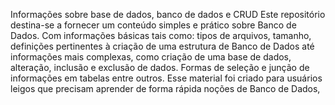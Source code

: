 Informações sobre base de dados, banco de dados e CRUD
Este repositório destina-se a fornecer um conteúdo simples e prático sobre Banco de Dados. Com informações básicas tais como: tipos de arquivos, tamanho, definições pertinentes à criação de uma estrutura de Banco de Dados até  informações mais complexas, como criação de uma base de dados, alteração, inclusão e exclusão de dados. Formas de seleção e junção de informações em tabelas entre outros. Esse material foi criado para usuários leigos que precisam aprender de forma rápida noções de Banco de Dados,
